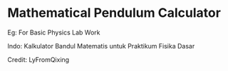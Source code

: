 # Mathematical Pendulum Calculator
Eg: For Basic Physics Lab Work

Indo: Kalkulator Bandul Matematis untuk Praktikum Fisika Dasar


Credit: LyFromQixing

